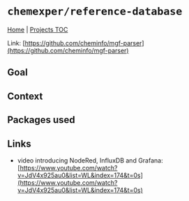 # `chemexper/reference-database`

[Home](../../README.md) | [Projects TOC](../projects.md)

Link: [https://github.com/cheminfo/mgf-parser](https://github.com/cheminfo/mgf-parser)

## Goal

## Context


## Packages used


## Links

- video introducing NodeRed, InfluxDB and Grafana: [https://www.youtube.com/watch?v=JdV4x925au0&list=WL&index=174&t=0s](https://www.youtube.com/watch?v=JdV4x925au0&list=WL&index=174&t=0s)